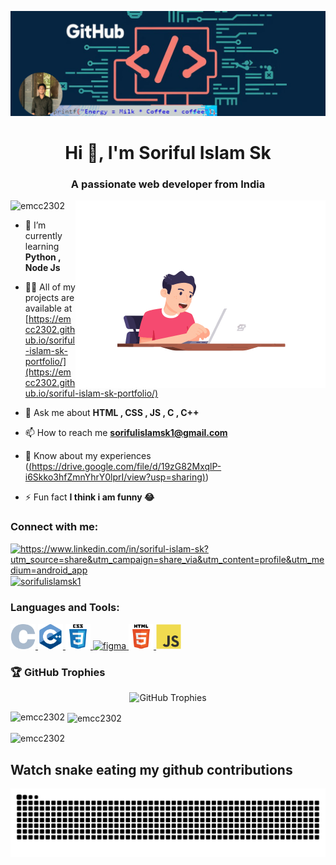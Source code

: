 ![logo](https://github.com/emcc2302/emcc2302/blob/main/Untitled%20design%20(4).png)
<h1 align="center">Hi 👋, I'm Soriful Islam Sk</h1>
<h3 align="center">A passionate web developer from India</h3>
<img align="right" alt="coding" width="400"  src="https://github.com/emcc2302/emcc2302/blob/main/output-onlinegiftools.gif">

<p align="left"> <img src="https://komarev.com/ghpvc/?username=emcc2302&label=Profile%20views&color=0e75b6&style=flat" alt="emcc2302" /> </p>

- 🌱 I’m currently learning **Python , Node Js**

- 👨‍💻 All of my projects are available at [https://emcc2302.github.io/soriful-islam-sk-portfolio/](https://emcc2302.github.io/soriful-islam-sk-portfolio/)

- 💬 Ask me about **HTML , CSS , JS , C , C++**

- 📫 How to reach me **sorifulislamsk1@gmail.com**

- 📄 Know about my experiences ([(https://drive.google.com/file/d/19zG82MxqlP-i6Skko3hfZmnYhrY0lprI/view?usp=sharing)](https://drive.google.com/file/d/19zG82MxqlP-i6Skko3hfZmnYhrY0lprI/view?usp=sharing))

- ⚡ Fun fact **I think i am funny 😂**

<h3 align="left">Connect with me:</h3>
<p align="left">
<a href="https://www.linkedin.com/in/soriful-islam-sk/" target="blank"><img align="center" src="https://raw.githubusercontent.com/rahuldkjain/github-profile-readme-generator/master/src/images/icons/Social/linked-in-alt.svg" alt="https://www.linkedin.com/in/soriful-islam-sk?utm_source=share&utm_campaign=share_via&utm_content=profile&utm_medium=android_app" height="30" width="40" /></a>
<a href="https://leetcode.com/u/emcc2302/" target="blank"><img align="center" src="https://raw.githubusercontent.com/rahuldkjain/github-profile-readme-generator/master/src/images/icons/Social/leet-code.svg" alt="sorifulislamsk1" height="30" width="40" /></a>
</p>

<h3 align="left">Languages and Tools:</h3>
<p align="left"> <a href="https://www.cprogramming.com/" target="_blank" rel="noreferrer"> <img src="https://raw.githubusercontent.com/devicons/devicon/master/icons/c/c-original.svg" alt="c" width="40" height="40"/> </a> <a href="https://www.w3schools.com/cpp/" target="_blank" rel="noreferrer"> <img src="https://raw.githubusercontent.com/devicons/devicon/master/icons/cplusplus/cplusplus-original.svg" alt="cplusplus" width="40" height="40"/> </a> <a href="https://www.w3schools.com/css/" target="_blank" rel="noreferrer"> <img src="https://raw.githubusercontent.com/devicons/devicon/master/icons/css3/css3-original-wordmark.svg" alt="css3" width="40" height="40"/> </a> <a href="https://www.figma.com/" target="_blank" rel="noreferrer"> <img src="https://www.vectorlogo.zone/logos/figma/figma-icon.svg" alt="figma" width="40" height="40"/> </a> <a href="https://www.w3.org/html/" target="_blank" rel="noreferrer"> <img src="https://raw.githubusercontent.com/devicons/devicon/master/icons/html5/html5-original-wordmark.svg" alt="html5" width="40" height="40"/> </a> <a href="https://developer.mozilla.org/en-US/docs/Web/JavaScript" target="_blank" rel="noreferrer"> <img src="https://raw.githubusercontent.com/devicons/devicon/master/icons/javascript/javascript-original.svg" alt="javascript" width="40" height="40"/> </a> </p>

### 🏆 GitHub Trophies

<p align="center">
  <img src="https://github-profile-trophy.vercel.app/?username=emcc2302&theme=radical&no-frame=true&no-bg=false&margin-w=15&column=8" alt="GitHub Trophies"/>
</p>
<p><img align="left" src="https://github-readme-stats.vercel.app/api/top-langs?username=emcc2302&show_icons=true&locale=en&layout=compact" alt="emcc2302" /></p>

<p>&nbsp;<img align="center" src="https://github-readme-stats.vercel.app/api?username=emcc2302&show_icons=true&locale=en" alt="emcc2302" /></p>

<p><img align="center" src="https://github-readme-streak-stats.herokuapp.com/?user=emcc2302&" alt="emcc2302" /></p>

## Watch snake eating my github contributions
![snake gif](https://github.com/emcc2302/emcc2302/blob/output/github-contribution-grid-snake.svg)
